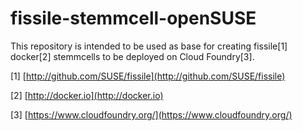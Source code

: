 # fissile-stemmcell-openSUSE

This repository is intended to be used as base for creating fissile[1] docker[2] stemmcells to be deployed on Cloud Foundry[3].

[1] [http://github.com/SUSE/fissile](http://github.com/SUSE/fissile)

[2] [http://docker.io](http://docker.io)

[3] [https://www.cloudfoundry.org/](https://www.cloudfoundry.org/)